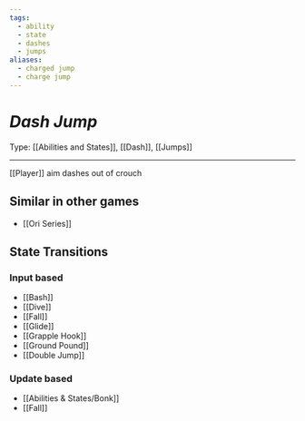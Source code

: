 ```yaml
---
tags:
  - ability
  - state
  - dashes
  - jumps
aliases:
  - charged jump
  - charge jump
---
```

# _Dash Jump_

Type: [[Abilities and States]], [[Dash]], [[Jumps]]

----


[[Player]] aim dashes out of crouch


## Similar in other games

* [[Ori Series]]


## State Transitions

### Input based

* [[Bash]]
* [[Dive]]
* [[Fall]]
* [[Glide]]
* [[Grapple Hook]]
* [[Ground Pound]]
* [[Double Jump]]

### Update based

* [[Abilities & States/Bonk]]
* [[Fall]]